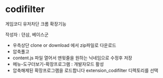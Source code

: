 # codifilter
게임코디 유저차단 크롬 확장기능

작성자 : 뎐삼, 베이스군


* 우측상단 clone or download 에서 zip파일로 다운로드
* 압축풀고
* content.js 파일 열어서 맨윗줄을 원하는 닉네임으로 수정후 저장
* 메뉴-도구더보기-확장프로그램 : 개발자모드 활성
* 압축해제된 확장프로그램을 로드합니다 extension_codifilter 디렉토리를 선택
